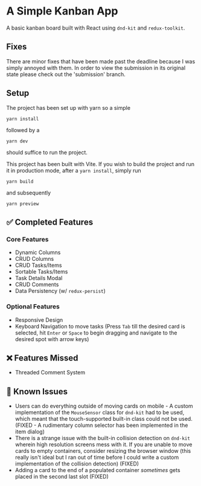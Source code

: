 # A Simple Kanban App

A basic kanban board built with React using `dnd-kit` and `redux-toolkit`.

## Fixes

There are minor fixes that have been made past the deadline because I was simply annoyed with them. In order to view the submission in its original state please check out the 'submission' branch.

## Setup

The project has been set up with yarn so a simple

```
yarn install
```

followed by a

```
yarn dev
```

should suffice to run the project.

This project has been built with Vite. If you wish to build the project and run it in production mode, after a `yarn install`, simply run

```
yarn build
```

and subsequently

```
yarn preview
```

## ✅ Completed Features

### Core Features

- Dynamic Columns
- CRUD Columns
- CRUD Tasks/Items
- Sortable Tasks/Items
- Task Details Modal
- CRUD Comments
- Data Persistency (w/ `redux-persist`)

### Optional Features

- Responsive Design
- Keyboard Navigation to move tasks (Press `Tab` till the desired card is selected, hit `Enter` or `Space` to begin dragging and navigate to the desired spot with arrow keys)

## ❌ Features Missed

- Threaded Comment System

## 🐛 Known Issues

- Users can do everything outside of moving cards on mobile - A custom implementation of the `MouseSensor` class for `dnd-kit` had to be used, which meant that the touch-supported built-in class could not be used. (FIXED - A rudimentary column selector has been implemented in the item dialog)
- There is a strange issue with the built-in collision detection on `dnd-kit` wherein high resolution screens mess with it. If you are unable to move cards to empty containers, consider resizing the browser window (this really isn't ideal but I ran out of time before I could write a custom implementation of the collision detection) (FIXED)
- Adding a card to the end of a populated container _sometimes_ gets placed in the second last slot (FIXED)
